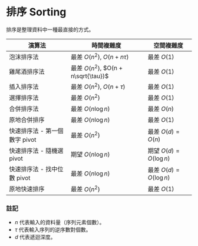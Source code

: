 # 排序 Sorting

排序是整理資料中一種最直接的方式。

| 演算法 | 時間複雜度 | 空間複雜度 |
|-------|---------|----------|
| 泡沫排序法 | 最差 $O(n^2)$, $O(n + n\tau)$ | 最差 $O(1)$ |
| 雞尾酒排序法 | 最差 $O(n^2)$, $O(n + n\sqrt{\tau})$ | 最差 $O(1)$ |
| 插入排序法 | 最差 $O(n^2)$, $O(n + \tau)$ | 最差 $O(1)$ |
| 選擇排序法 | 最差 $O(n^2)$ | 最差 $O(1)$ |
| 合併排序法 | 最差 $O(n\log n)$ | 最差 $O(n)$ |
| 原地合併排序 | 最差 $O(n\log n)$ | 最差 $O(1)$ |
| 快速排序法 - 第一個數字 pivot | 最差 $O(n^2)$ | 最差 $O(d) = O(n)$ |
| 快速排序法 - 隨機選 pivot | 期望 $O(n\log n)$ | 期望 $O(d) = O(\log n)$ |
| 快速排序法 - 找中位數 pivot | 最差 $O(n\log n)$ | 最差 $O(d) = O(\log n)$ |
| 原地快速排序 | 最差 $O(n^2)$ | 最差 $O(1)$ |


### 註記

* $n$ 代表輸入的資料量（序列元素個數）。
* $\tau$ 代表輸入序列的逆序數對個數。
* $d$ 代表遞迴深度。
